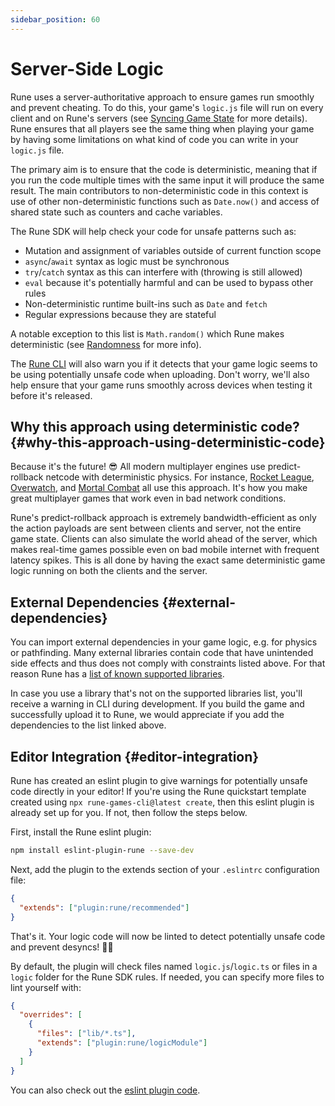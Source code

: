 ```yaml
---
sidebar_position: 60
---
```


# Server-Side Logic

Rune uses a server-authoritative approach to ensure games run smoothly and prevent cheating. To do this, your game's `logic.js` file will run on every client and on Rune's servers (see [Syncing Game State](../how-it-works/syncing-game-state) for more details). Rune ensures that all players see the same thing when playing your game by having some limitations on what kind of code you can write in your `logic.js` file.

The primary aim is to ensure that the code is deterministic, meaning that if you run the code multiple times with the same input it will produce the same result. The main contributors to non-deterministic code in this context is use of other non-deterministic functions such as `Date.now()` and access of shared state such as counters and cache variables.

The Rune SDK will help check your code for unsafe patterns such as:

- Mutation and assignment of variables outside of current function scope
- `async`/`await` syntax as logic must be synchronous
- `try`/`catch` syntax as this can interfere with  (throwing is still allowed)
- `eval` because it's potentially harmful and can be used to bypass other rules
- Non-deterministic runtime built-ins such as `Date` and `fetch`
- Regular expressions because they are stateful

A notable exception to this list is `Math.random()` which Rune makes deterministic (see [Randomness](randomness.md) for more info).

The [Rune CLI](publishing/cli.md) will also warn you if it detects that your game logic seems to be using potentially unsafe code when uploading. Don't worry, we'll also help ensure that your game runs smoothly across devices when testing it before it's released.

## Why this approach using deterministic code? {#why-this-approach-using-deterministic-code}

Because it's the future! 😎 All modern multiplayer engines use predict-rollback netcode with deterministic physics. For instance, [Rocket League](https://www.youtube.com/watch?v=ueEmiDM94IE&t=1416s), [Overwatch](https://www.youtube.com/watch?v=zrIY0eIyqmI), and [Mortal Combat](https://www.youtube.com/watch?v=7jb0FOcImdg) all use this approach. It's how you make great multiplayer games that work even in bad network conditions.

Rune's predict-rollback approach is extremely bandwidth-efficient as only the action payloads are sent between clients and server, not the entire game state. Clients can also simulate the world ahead of the server, which makes real-time games possible even on bad mobile internet with frequent latency spikes. This is all done by having the exact same deterministic game logic running on both the clients and the server.

## External Dependencies {#external-dependencies}

You can import external dependencies in your game logic, e.g. for physics or pathfinding. Many external libraries contain code that have unintended side effects and thus does not comply with constraints listed above. For that reason Rune has a [list of known supported libraries](https://github.com/rune/rune-multiplayer-web-games/blob/staging/packages/vite-plugin-rune/src/dependency-whitelist.ts).

In case you use a library that's not on the supported libraries list, you'll receive a warning in CLI during development. If you build the game and successfully upload it to Rune, we would appreciate if you add the dependencies to the list linked above.


## Editor Integration {#editor-integration}

Rune has created an eslint plugin to give warnings for potentially unsafe code directly in your editor! If you're using the Rune quickstart template created using `npx rune-games-cli@latest create`, then this eslint plugin is already set up for you. If not, then follow the steps below.

First, install the Rune eslint plugin:

```bash
npm install eslint-plugin-rune --save-dev
```

Next, add the plugin to the extends section of your `.eslintrc` configuration file:

```json
{
  "extends": ["plugin:rune/recommended"]
}
```

That's it. Your logic code will now be linted to detect potentially unsafe code and prevent desyncs! 🧙‍♂️

By default, the plugin will check files named `logic.js`/`logic.ts` or files in a `logic` folder for the Rune SDK rules. If needed, you can specify more files to lint yourself with:

```json
{
  "overrides": [
    {
      "files": ["lib/*.ts"],
      "extends": ["plugin:rune/logicModule"]
    }
  ]
}
```

You can also check out the [eslint plugin code](https://github.com/rune/rune/tree/staging/packages/eslint-plugin-rune).
